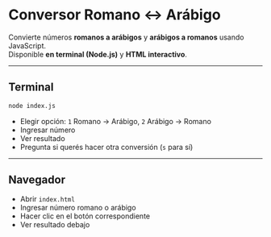 
# Conversor Romano ↔ Arábigo

Convierte números **romanos a arábigos** y **arábigos a romanos** usando JavaScript.  
Disponible **en terminal (Node.js)** y **HTML interactivo**.

---

##  Terminal

```bash
node index.js
````

* Elegir opción: `1` Romano → Arábigo, `2` Arábigo → Romano
* Ingresar número
* Ver resultado
* Pregunta si querés hacer otra conversión (`s` para sí)

---

##  Navegador

* Abrir `index.html`
* Ingresar número romano o arábigo
* Hacer clic en el botón correspondiente
* Ver resultado debajo
